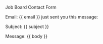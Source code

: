 Job Board Contact Form

Email: {{ email }} just sent you this message:

Subject: {{ subject }}

Message: {{ body }}
